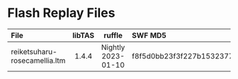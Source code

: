 # Flash Replay Files
|File|libTAS|ruffle|SWF MD5|
|:---|:---:|:---:|:---|
|reiketsuharu-rosecamellia.ltm|1.4.4|Nightly 2023-01-10|f8f5d0bb23f3f227b1532377e9f4e1d9|

